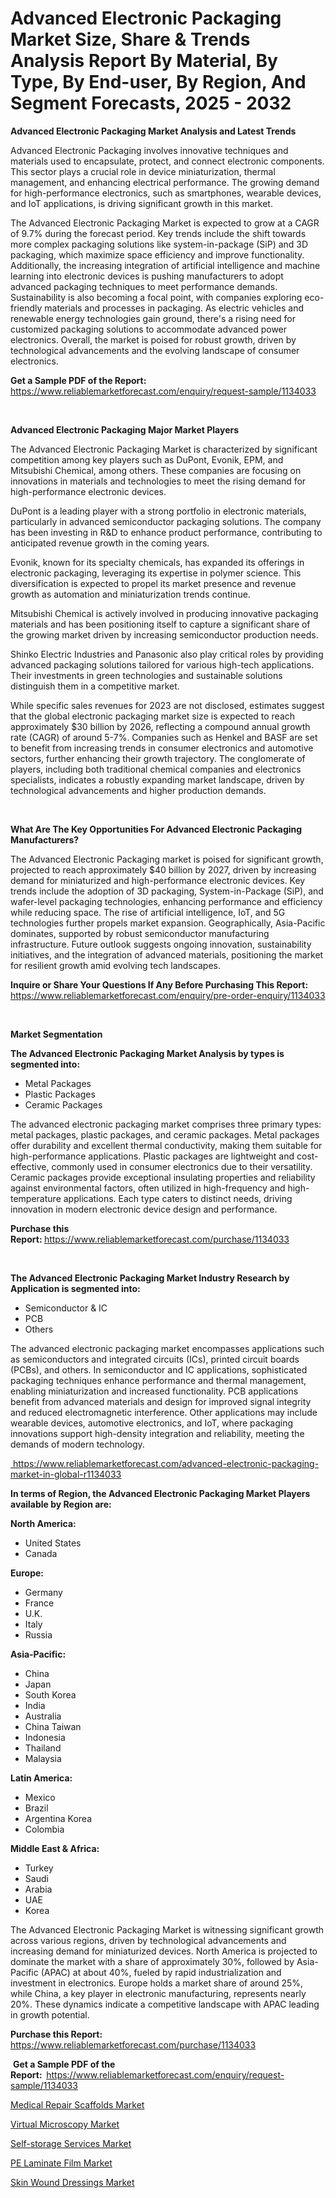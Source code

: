 <p><h1>Advanced Electronic Packaging Market Size, Share & Trends Analysis Report By Material, By Type, By End-user, By Region, And Segment Forecasts, 2025 - 2032</h1></p><p><strong>Advanced Electronic Packaging Market Analysis and Latest Trends</strong></p>
<p><p>Advanced Electronic Packaging involves innovative techniques and materials used to encapsulate, protect, and connect electronic components. This sector plays a crucial role in device miniaturization, thermal management, and enhancing electrical performance. The growing demand for high-performance electronics, such as smartphones, wearable devices, and IoT applications, is driving significant growth in this market.</p><p>The Advanced Electronic Packaging Market is expected to grow at a CAGR of 9.7% during the forecast period. Key trends include the shift towards more complex packaging solutions like system-in-package (SiP) and 3D packaging, which maximize space efficiency and improve functionality. Additionally, the increasing integration of artificial intelligence and machine learning into electronic devices is pushing manufacturers to adopt advanced packaging techniques to meet performance demands. Sustainability is also becoming a focal point, with companies exploring eco-friendly materials and processes in packaging. As electric vehicles and renewable energy technologies gain ground, there's a rising need for customized packaging solutions to accommodate advanced power electronics. Overall, the market is poised for robust growth, driven by technological advancements and the evolving landscape of consumer electronics.</p></p>
<p><strong>Get a Sample PDF of the Report:&nbsp;</strong> <a href="https://www.reliablemarketforecast.com/enquiry/request-sample/1134033?utm_campaign=1888&utm_medium=2&utm_source=Github&utm_content=ia&utm_term=25032025&utm_id=advanced-electronic-packaging">https://www.reliablemarketforecast.com/enquiry/request-sample/1134033</a></p>
<p>&nbsp;</p>
<p><strong>Advanced Electronic Packaging Major Market Players</strong></p>
<p><p>The Advanced Electronic Packaging Market is characterized by significant competition among key players such as DuPont, Evonik, EPM, and Mitsubishi Chemical, among others. These companies are focusing on innovations in materials and technologies to meet the rising demand for high-performance electronic devices.</p><p>DuPont is a leading player with a strong portfolio in electronic materials, particularly in advanced semiconductor packaging solutions. The company has been investing in R&D to enhance product performance, contributing to anticipated revenue growth in the coming years. </p><p>Evonik, known for its specialty chemicals, has expanded its offerings in electronic packaging, leveraging its expertise in polymer science. This diversification is expected to propel its market presence and revenue growth as automation and miniaturization trends continue.</p><p>Mitsubishi Chemical is actively involved in producing innovative packaging materials and has been positioning itself to capture a significant share of the growing market driven by increasing semiconductor production needs. </p><p>Shinko Electric Industries and Panasonic also play critical roles by providing advanced packaging solutions tailored for various high-tech applications. Their investments in green technologies and sustainable solutions distinguish them in a competitive market.</p><p>While specific sales revenues for 2023 are not disclosed, estimates suggest that the global electronic packaging market size is expected to reach approximately $30 billion by 2026, reflecting a compound annual growth rate (CAGR) of around 5-7%. Companies such as Henkel and BASF are set to benefit from increasing trends in consumer electronics and automotive sectors, further enhancing their growth trajectory. The conglomerate of players, including both traditional chemical companies and electronics specialists, indicates a robustly expanding market landscape, driven by technological advancements and higher production demands.</p></p>
<p>&nbsp;</p>
<p><strong>What Are The Key Opportunities For Advanced Electronic Packaging Manufacturers?</strong></p>
<p><p>The Advanced Electronic Packaging market is poised for significant growth, projected to reach approximately $40 billion by 2027, driven by increasing demand for miniaturized and high-performance electronic devices. Key trends include the adoption of 3D packaging, System-in-Package (SiP), and wafer-level packaging technologies, enhancing performance and efficiency while reducing space. The rise of artificial intelligence, IoT, and 5G technologies further propels market expansion. Geographically, Asia-Pacific dominates, supported by robust semiconductor manufacturing infrastructure. Future outlook suggests ongoing innovation, sustainability initiatives, and the integration of advanced materials, positioning the market for resilient growth amid evolving tech landscapes.</p></p>
<p><strong>Inquire or Share Your Questions If Any Before Purchasing This Report:</strong> <a href="https://www.reliablemarketforecast.com/enquiry/pre-order-enquiry/1134033?utm_campaign=1888&utm_medium=2&utm_source=Github&utm_content=ia&utm_term=25032025&utm_id=advanced-electronic-packaging">https://www.reliablemarketforecast.com/enquiry/pre-order-enquiry/1134033</a></p>
<p>&nbsp;</p>
<p><strong>Market Segmentation</strong></p>
<p><strong>The Advanced Electronic Packaging Market Analysis by types is segmented into:</strong></p>
<p><ul><li>Metal Packages</li><li>Plastic Packages</li><li>Ceramic Packages</li></ul></p>
<p><p>The advanced electronic packaging market comprises three primary types: metal packages, plastic packages, and ceramic packages. Metal packages offer durability and excellent thermal conductivity, making them suitable for high-performance applications. Plastic packages are lightweight and cost-effective, commonly used in consumer electronics due to their versatility. Ceramic packages provide exceptional insulating properties and reliability against environmental factors, often utilized in high-frequency and high-temperature applications. Each type caters to distinct needs, driving innovation in modern electronic device design and performance.</p></p>
<p><strong>Purchase this Report:&nbsp;</strong><a href="https://www.reliablemarketforecast.com/purchase/1134033?utm_campaign=1888&utm_medium=2&utm_source=Github&utm_content=ia&utm_term=25032025&utm_id=advanced-electronic-packaging">https://www.reliablemarketforecast.com/purchase/1134033</a></p>
<p>&nbsp;</p>
<p><strong>The Advanced Electronic Packaging Market Industry Research by Application is segmented into:</strong></p>
<p><ul><li>Semiconductor & IC</li><li>PCB</li><li>Others</li></ul></p>
<p><p>The advanced electronic packaging market encompasses applications such as semiconductors and integrated circuits (ICs), printed circuit boards (PCBs), and others. In semiconductor and IC applications, sophisticated packaging techniques enhance performance and thermal management, enabling miniaturization and increased functionality. PCB applications benefit from advanced materials and design for improved signal integrity and reduced electromagnetic interference. Other applications may include wearable devices, automotive electronics, and IoT, where packaging innovations support high-density integration and reliability, meeting the demands of modern technology.</p></p>
<p><a href="https://www.reliablemarketforecast.com/advanced-electronic-packaging-market-in-global-r1134033?utm_campaign=1888&utm_medium=2&utm_source=Github&utm_content=ia&utm_term=25032025&utm_id=advanced-electronic-packaging">&nbsp;https://www.reliablemarketforecast.com/advanced-electronic-packaging-market-in-global-r1134033</a></p>
<p><strong>In terms of Region, the Advanced Electronic Packaging Market Players available by Region are:</strong></p>
<p>
    <p> <strong> North America: </strong>
        <ul>
            <li>United States</li>
            <li>Canada</li>
        </ul>
        </p> 
    <p> <strong> Europe: </strong>
        <ul>
            <li>Germany</li>
            <li>France</li>
            <li>U.K.</li>
            <li>Italy</li>
            <li>Russia</li>
        </ul>
        </p> 
    <p> <strong> Asia-Pacific: </strong>
        <ul>
            <li>China</li>
            <li>Japan</li>
            <li>South Korea</li>
            <li>India</li>
            <li>Australia</li>
            <li>China Taiwan</li>
            <li>Indonesia</li>
            <li>Thailand</li>
            <li>Malaysia</li>
        </ul>
        </p> 
    <p> <strong> Latin America: </strong>
        <ul>
            <li>Mexico</li>
            <li>Brazil</li>
            <li>Argentina Korea</li>
            <li>Colombia</li>
        </ul>
        </p> 
    <p> <strong> Middle East & Africa: </strong>
        <ul>
            <li>Turkey</li>
            <li>Saudi</li>
            <li>Arabia</li>
            <li>UAE</li>
            <li>Korea</li>
        </ul>
    </p>
    </p>
<p><p>The Advanced Electronic Packaging Market is witnessing significant growth across various regions, driven by technological advancements and increasing demand for miniaturized devices. North America is projected to dominate the market with a share of approximately 30%, followed by Asia-Pacific (APAC) at about 40%, fueled by rapid industrialization and investment in electronics. Europe holds a market share of around 25%, while China, a key player in electronic manufacturing, represents nearly 20%. These dynamics indicate a competitive landscape with APAC leading in growth potential.</p></p>
<p><strong>Purchase this Report: </strong><a href="https://www.reliablemarketforecast.com/purchase/1134033?utm_campaign=1888&utm_medium=2&utm_source=Github&utm_content=ia&utm_term=25032025&utm_id=advanced-electronic-packaging">https://www.reliablemarketforecast.com/purchase/1134033</a></p>
<p>&nbsp;<strong>Get a Sample PDF of the Report:&nbsp;&nbsp;</strong><a href="https://www.reliablemarketforecast.com/enquiry/request-sample/1134033?utm_campaign=1888&utm_medium=2&utm_source=Github&utm_content=ia&utm_term=25032025&utm_id=advanced-electronic-packaging">https://www.reliablemarketforecast.com/enquiry/request-sample/1134033</a></p>
<p><strong></strong></p>
<p><p><a href="https://github.com/tandyorandby/Market-Research-Report-List-1/blob/main/medical-repair-scaffolds-market.md?utm_campaign=1888&utm_medium=2&utm_source=Github&utm_content=ia&utm_term=25032025&utm_id=advanced-electronic-packaging">Medical Repair Scaffolds Market</a></p><p><a href="https://github.com/abararybar2x/Market-Research-Report-List-1/blob/main/virtual-microscopy-market.md?utm_campaign=1888&utm_medium=2&utm_source=Github&utm_content=ia&utm_term=25032025&utm_id=advanced-electronic-packaging">Virtual Microscopy Market</a></p><p><a href="https://github.com/estaykaleslo/Market-Research-Report-List-1/blob/main/self-storage-services-market.md?utm_campaign=1888&utm_medium=2&utm_source=Github&utm_content=ia&utm_term=25032025&utm_id=advanced-electronic-packaging">Self-storage Services Market</a></p><p><a href="https://github.com/janskudiony/Market-Research-Report-List-1/blob/main/pe-laminate-film-market.md?utm_campaign=1888&utm_medium=2&utm_source=Github&utm_content=ia&utm_term=25032025&utm_id=advanced-electronic-packaging">PE Laminate Film Market</a></p><p><a href="https://github.com/parthplagaf6/Market-Research-Report-List-1/blob/main/skin-wound-dressings-market.md?utm_campaign=1888&utm_medium=2&utm_source=Github&utm_content=ia&utm_term=25032025&utm_id=advanced-electronic-packaging">Skin Wound Dressings Market</a></p></p>